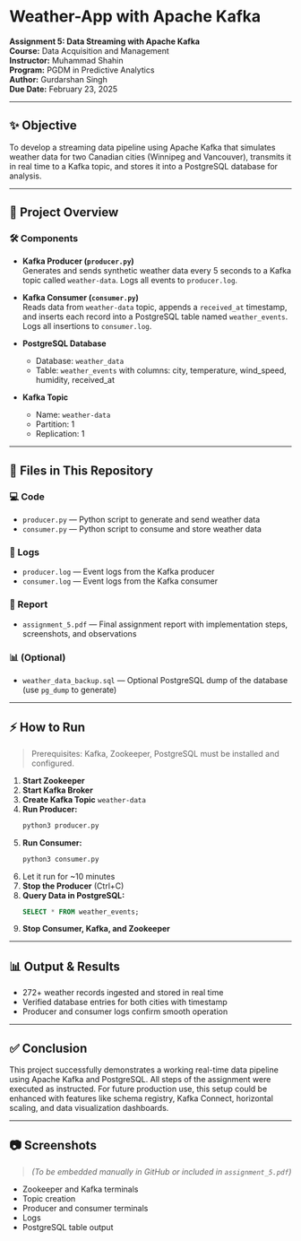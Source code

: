 # Weather-App with Apache Kafka

**Assignment 5: Data Streaming with Apache Kafka**  
**Course:** Data Acquisition and Management  
**Instructor:** Muhammad Shahin  
**Program:** PGDM in Predictive Analytics  
**Author:** Gurdarshan Singh  
**Due Date:** February 23, 2025

---

## ✨ Objective

To develop a streaming data pipeline using Apache Kafka that simulates weather data for two Canadian cities (Winnipeg and Vancouver), transmits it in real time to a Kafka topic, and stores it into a PostgreSQL database for analysis.

---

## 📆 Project Overview

### 🛠 Components

- **Kafka Producer (`producer.py`)**  
  Generates and sends synthetic weather data every 5 seconds to a Kafka topic called `weather-data`. Logs all events to `producer.log`.

- **Kafka Consumer (`consumer.py`)**  
  Reads data from `weather-data` topic, appends a `received_at` timestamp, and inserts each record into a PostgreSQL table named `weather_events`. Logs all insertions to `consumer.log`.

- **PostgreSQL Database**  
  - Database: `weather_data`  
  - Table: `weather_events` with columns: city, temperature, wind_speed, humidity, received_at

- **Kafka Topic**  
  - Name: `weather-data`  
  - Partition: 1  
  - Replication: 1

---

## 📂 Files in This Repository

### 💻 Code
- `producer.py` — Python script to generate and send weather data
- `consumer.py` — Python script to consume and store weather data

### 📄 Logs
- `producer.log` — Event logs from the Kafka producer
- `consumer.log` — Event logs from the Kafka consumer

### 📝 Report
- `assignment_5.pdf` — Final assignment report with implementation steps, screenshots, and observations

### 📊 (Optional)
- `weather_data_backup.sql` — Optional PostgreSQL dump of the database (use `pg_dump` to generate)

---

## ⚡ How to Run

> Prerequisites: Kafka, Zookeeper, PostgreSQL must be installed and configured.

1. **Start Zookeeper**  
2. **Start Kafka Broker**  
3. **Create Kafka Topic** `weather-data`  
4. **Run Producer:**  
   ```bash
   python3 producer.py
   ```
5. **Run Consumer:**  
   ```bash
   python3 consumer.py
   ```
6. Let it run for ~10 minutes  
7. **Stop the Producer** (Ctrl+C)
8. **Query Data in PostgreSQL:**  
   ```sql
   SELECT * FROM weather_events;
   ```
9. **Stop Consumer, Kafka, and Zookeeper**

---

## 📊 Output & Results

- 272+ weather records ingested and stored in real time
- Verified database entries for both cities with timestamp
- Producer and consumer logs confirm smooth operation

---

## ✅ Conclusion

This project successfully demonstrates a working real-time data pipeline using Apache Kafka and PostgreSQL. All steps of the assignment were executed as instructed. For future production use, this setup could be enhanced with features like schema registry, Kafka Connect, horizontal scaling, and data visualization dashboards.

---

## 📷 Screenshots
> *(To be embedded manually in GitHub or included in `assignment_5.pdf`)*
- Zookeeper and Kafka terminals
- Topic creation
- Producer and consumer terminals
- Logs
- PostgreSQL table output
